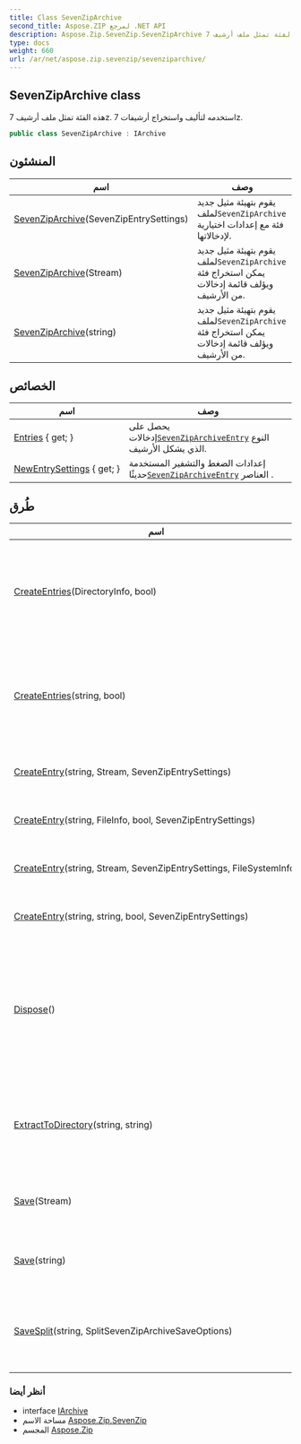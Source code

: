 ```yaml
---
title: Class SevenZipArchive
second_title: Aspose.ZIP لمرجع .NET API
description: Aspose.Zip.SevenZip.SevenZipArchive فصل. هذه الفئة تمثل ملف أرشيف 7z. استخدمه لتأليف واستخراج أرشيفات 7z.
type: docs
weight: 660
url: /ar/net/aspose.zip.sevenzip/sevenziparchive/
---
```

## SevenZipArchive class

هذه الفئة تمثل ملف أرشيف 7z. استخدمه لتأليف واستخراج أرشيفات 7z.

```csharp
public class SevenZipArchive : IArchive
```

## المنشئون

| اسم | وصف |
| --- | --- |
| [SevenZipArchive](sevenziparchive/#constructor)(SevenZipEntrySettings) | يقوم بتهيئة مثيل جديد لملف`SevenZipArchive` فئة مع إعدادات اختيارية لإدخالاتها. |
| [SevenZipArchive](sevenziparchive/#constructor_1)(Stream) | يقوم بتهيئة مثيل جديد لملف`SevenZipArchive` يمكن استخراج فئة ويؤلف قائمة إدخالات من الأرشيف. |
| [SevenZipArchive](sevenziparchive/#constructor_2)(string) | يقوم بتهيئة مثيل جديد لملف`SevenZipArchive` يمكن استخراج فئة ويؤلف قائمة إدخالات من الأرشيف. |

## الخصائص

| اسم | وصف |
| --- | --- |
| [Entries](../../aspose.zip.sevenzip/sevenziparchive/entries/) { get; } | يحصل على إدخالات[`SevenZipArchiveEntry`](../sevenziparchiveentry/) النوع الذي يشكل الأرشيف. |
| [NewEntrySettings](../../aspose.zip.sevenzip/sevenziparchive/newentrysettings/) { get; } | إعدادات الضغط والتشفير المستخدمة حديثًا[`SevenZipArchiveEntry`](../sevenziparchiveentry/) العناصر . |

## طُرق

| اسم | وصف |
| --- | --- |
| [CreateEntries](../../aspose.zip.sevenzip/sevenziparchive/createentries/#createentries)(DirectoryInfo, bool) | يضيف إلى الأرشيف جميع الملفات والمجلدات بشكل متكرر في الدليل المعطى. |
| [CreateEntries](../../aspose.zip.sevenzip/sevenziparchive/createentries/#createentries_1)(string, bool) | يضيف إلى الأرشيف جميع الملفات والمجلدات بشكل متكرر في الدليل المعطى. |
| [CreateEntry](../../aspose.zip.sevenzip/sevenziparchive/createentry/#createentry_1)(string, Stream, SevenZipEntrySettings) | إنشاء إدخال واحد داخل الأرشيف. |
| [CreateEntry](../../aspose.zip.sevenzip/sevenziparchive/createentry/#createentry)(string, FileInfo, bool, SevenZipEntrySettings) | إنشاء إدخال واحد داخل الأرشيف. |
| [CreateEntry](../../aspose.zip.sevenzip/sevenziparchive/createentry/#createentry_2)(string, Stream, SevenZipEntrySettings, FileSystemInfo) | إنشاء إدخال واحد داخل الأرشيف. |
| [CreateEntry](../../aspose.zip.sevenzip/sevenziparchive/createentry/#createentry_3)(string, string, bool, SevenZipEntrySettings) | إنشاء إدخال واحد داخل الأرشيف. |
| [Dispose](../../aspose.zip.sevenzip/sevenziparchive/dispose/)() | تنفيذ مهام محددة بواسطة التطبيق مرتبطة بتحرير الموارد غير المُدارة أو تحريرها أو إعادة تعيينها. |
| [ExtractToDirectory](../../aspose.zip.sevenzip/sevenziparchive/extracttodirectory/)(string, string) | استخراج كافة الملفات الموجودة في الأرشيف إلى الدليل المقدم. |
| [Save](../../aspose.zip.sevenzip/sevenziparchive/save/#save)(Stream) | يحفظ أرشيف 7z في الدفق المقدم. |
| [Save](../../aspose.zip.sevenzip/sevenziparchive/save/#save_1)(string) | لحفظ الأرشيف في ملف الوجهة المقدم. |
| [SaveSplit](../../aspose.zip.sevenzip/sevenziparchive/savesplit/)(string, SplitSevenZipArchiveSaveOptions) | يحفظ أرشيف متعدد المجلدات إلى دليل الوجهة المقدم. |

### أنظر أيضا

* interface [IArchive](../../aspose.zip/iarchive/)
* مساحة الاسم [Aspose.Zip.SevenZip](../../aspose.zip.sevenzip/)
* المجسم [Aspose.Zip](../../)


